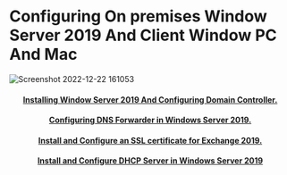 # Configuring On premises Window Server 2019 And Client Window PC And Mac
![Screenshot 2022-12-22 161053](https://user-images.githubusercontent.com/86381942/209246133-92874d7f-1b3f-4da8-86f4-f00d5d658565.png)


<h4 align="center"> <a href="https://medium.com/@Beepin/how-to-install-window-server-2019-and-configure-domain-controller-d1dab823c203">Installing Window Server 2019 And Configuring Domain Controller. </a> </h4>

<h4 align="center"> <a href="https://medium.com/@Beepin/configuring-dns-forwarder-in-windows-server-2019-fbe51ec316b1">Configuring DNS Forwarder in Windows Server 2019. </a> </h4>

<h4 align="center"> <a href="https://medium.com/@Beepin/install-and-configure-an-ssl-certificate-for-exchange-2019-141f976dfde0">Install and Configure an SSL certificate for Exchange 2019. </a> </h4>

<h4 align="center"> <a href="https://medium.com/@Beepin/install-and-configure-dhcp-server-in-windows-server-2019-f84ae34f39ba">Install and Configure DHCP Server in Windows Server 2019 </a> </h4>
